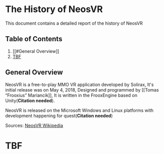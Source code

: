 # The History of NeosVR
This document contains a detailed report of the history of NeosVR


## Table of Contents
1. [[#General Overview]]
2. [TBF](#tbf)

## General Overview
NeosVR is a free-to-play MMO VR application developed by Solirax, It's initial release was on May 4, 2018, Designed  and programmed by [[Tomas “Frooxius” Mariancik]], It is written in the FrooxEngine based on Unity(**Citation needed**).

NeosVR is released on the Microsoft Windows and Linux platforms with development happening for quest(**Citation needed**)

Sources: [NeosVR Wikipedia](https://en.wikipedia.org/wiki/NeosVR)
# TBF
